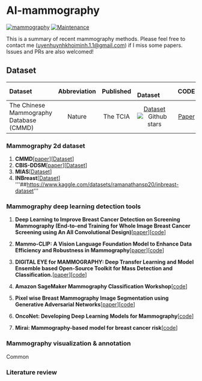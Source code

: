# AI-mammography
[![mammography](https://img.shields.io/badge/uyen-mammogram-blue)](https://github.com/UeenHuynh/AI-mammography.git)
[![Maintenance](https://img.shields.io/badge/Maintained%3F-yes-green.svg)](https://github.com/UeenHuynh/AI-mammography.git)

This is a summary of recent mammography methods. Please feel free to contact me (uyenhuynhkhoiminh.1.1@gmail.com) if I miss some papers. Issues and PRs are also welcomed! 

## Dataset 
| Dataset| Abbreviation| Published | &emsp;&emsp;Dataset&emsp;&emsp;| CODE | PDF             |
| :---------| :------------------------------:| :----------------------: | :-------------------------------------------------------------------------:| :--------------------: |  :--------------- |
|The Chinese Mammography Database (CMMD)| Nature|The TCIA|[Dataset](https://www.cancerimagingarchive.net/collection/cmmd/)![Github stars](https://img.shields.io/github/stars/wooseok-shin/PrevMatch)|[Paper](https://www.nature.com/articles/s41597-023-02025-1)|
### Mammography 2d dataset
1. **CMMD**[[paper](https://www.nature.com/articles/s41597-023-02025-1)][[Dataset](https://www.cancerimagingarchive.net/collection/cmmd/)]
2. **CBIS-DDSM**[[paper](https://doi.org/10.7937/K9/TCIA.2016.7O02S9CY)][[Dataset](https://www.cancerimagingarchive.net/collection/cbis-ddsm/)]
3. **MIAS**[[Dataset](https://www.kaggle.com/datasets/tommyngx/mias2015)]
4. **INBreast**[[Dataset](https://www.kaggle.com/datasets/tommyngx/inbreast2012)] '''##https://www.kaggle.com/datasets/ramanathansp20/inbreast-dataset'''
### Mammography deep learning detection tools
1. **Deep Learning to Improve Breast Cancer Detection on Screening Mammography (End-to-end Training for Whole Image Breast Cancer Screening using An All Convolutional Design)**[[paper](https://www.nature.com/articles/s41598-019-48995-4.epdf?author_access_token=sU0s0tPP8aQbaFvLZkT7y9RgN0jAjWel9jnR3ZoTv0MogeZTGvTlEp0_tJGQ9BS1WdEgozgVUcW-HwnKaE5IRbXmq4dt3ZbJCbq5PxSQdmsx0ay_ZrO-4HKR6og2RGCX0NeapHuZTz0D2NjAc4tDYw%3D%3D)][[code](https://github.com/lishen/end2end-all-conv)]

2. **Mammo-CLIP: A Vision Language Foundation Model to Enhance Data Efficiency and Robustness in Mammography**[[paper](https://arxiv.org/pdf/2405.12255)][[code](https://github.com/batmanlab/Mammo-CLIP)]

3. **DIGITAL EYE for MAMMOGRAPHY: Deep Transfer Learning and Model Ensemble based Open-Source Toolkit for Mass Detection and Classification.**[[paper](https://cbddo.gov.tr/en/projects/digital-eye-project/)][[code](https://github.com/cbddobvyz/digitaleye-mammography)]

4. **Amazon SageMaker Mammography Classification Workshop**[[code](https://github.com/aws-samples/mammography-classification-workshop)]

5. **Pixel wise Breast Mammography Image Segmentation using Generative Adversarial Networks**[[paper](https://github.com/ankit-ai/GAN_breast_mammography_segmentation/blob/master/images/Screen%20Shot%202019-01-06%20at%209.47.40%20PM.png?raw=true)][[code](https://github.com/ankit-ai/GAN_breast_mammography_segmentation)]

6. **OncoNet: Developing Deep Learning Models for Mammography**[[code](https://github.com/yala/OncoNet_Public)]

7. **Mirai: Mammography-based model for breast cancer risk**[[code](https://github.com/yala/Mirai)]


### Mammography visualization & annotation
Common
### Literature review

